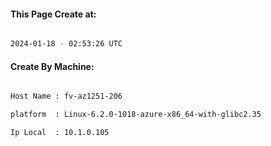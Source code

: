 
   
#### This Page Create at:

```bash

2024-01-18 - 02:53:26 UTC

```

#### Create By Machine:

```bash

Host Name : fv-az1251-206

platform  : Linux-6.2.0-1018-azure-x86_64-with-glibc2.35

Ip Local  : 10.1.0.105

```

